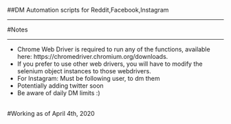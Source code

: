##DM Automation scripts for Reddit,Facebook,Instagram
<hr>

#Notes
<hr>
<ul>
	<li>Chrome Web Driver is required to run any of the functions, available here: https://chromedriver.chromium.org/downloads.</li>
	<li>If you prefer to use other web drivers, you will have to modify the selenium object instances to those webdrivers.</li>
	<li>For Instagram: Must be following user, to dm them</li>
	<li>Potentially adding twitter soon</li>
	<li>Be aware of daily DM limits :)</li>
</ul>
 
 <br>
#Working as of April 4th, 2020

